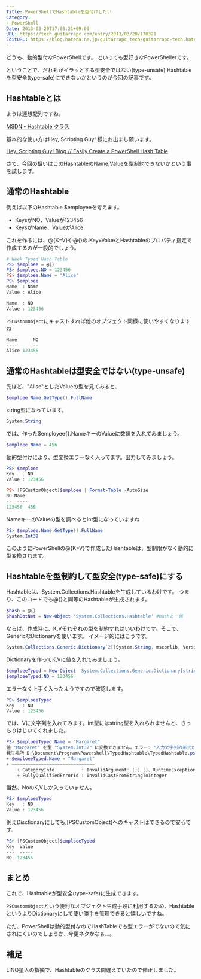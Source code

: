 ```yaml
---
Title: PowerShellでHashtableを型付けしたい
Category:
- PowerShell
Date: 2013-03-20T17:03:21+09:00
URL: https://tech.guitarrapc.com/entry/2013/03/20/170321
EditURL: https://blog.hatena.ne.jp/guitarrapc_tech/guitarrapc-tech.hatenablog.com/atom/entry/6802418398340423907
---
```



どうも、動的型付なPowerShellです。
といっても型好きなPowerShellerです。

ということで、だれもがイラッとする型安全ではない(type-unsafe) Hashtableを型安全(type-safe)にできないかというのが今回の記事です。


## Hashtableとは

ようは連想配列ですね。

[MSDN - Hashtable クラス](http://msdn.microsoft.com/ja-jp/library/system.collections.hashtable(v=vs.80).aspx)

基本的な使い方はHey, Scripting Guy! 様にお出まし願います。

[Hey, Scripting Guy! Blog // Easily Create a PowerShell Hash Table](http://blogs.technet.com/b/heyscriptingguy/archive/2011/10/15/automatically-create-a-powershell-hash-table-10-15-11.aspx)

さて、今回の狙いはこのHashtableのName.Valueを型制約できないかという事を試します。

## 通常のHashtable

例えば以下のHashtable $employeeを考えます。

* KeysがNO、Valueが123456
* KeysがName、ValueがAlice

これを作るには、@{K=V}や@{}の.Key=ValueとHashtableのプロパティ指定で作成するのが一般的でしょう。

```ps1
# Week Typed Hash Table
PS> $emploee = @{}
PS> $emploee.NO = 123456
PS> $emploee.Name = "Alice"
PS> $emploee
Name  : Name
Value : Alice

Name  : NO
Value : 123456
```

`PSCustomObject`にキャストすれば他のオブジェクト同様に使いやすくなりますね

```ps1
Name      NO
----      --
Alice 123456
```



## 通常のHashtableは型安全ではない(type-unsafe)

先ほど、"Alise"としたValueの型を見てみると、

```ps1
$emploee.Name.GetType().FullName
```

string型になっています。

```ps1
System.String
```

では、作った$employee{}.NameキーのValueに数値を入れてみましょう。

```ps1
$emploee.Name = 456
```


動的型付けにより、型変換エラーなく入ってます。出力してみましょう。

```ps1
PS> $emploee
Key   : NO
Value : 123456

PS> [PSCustomObject]$emploee | Format-Table -AutoSize
NO Name
--  ----
123456  456
```


NameキーのValueの型を調べるとint型になっていますね

```ps1
PS> $emploee.Name.GetType().FullName
System.Int32
```

このようにPowerShellの@{K=V}で作成したHashtableは、型制限がなく動的に型変換されます。

## Hashtableを型制約して型安全(type-safe)にする

Hashtableは、System.Collections.Hashtableを生成しているわけです。
つまり、このコードでも@{}と同等のHashtableが生成されます。

```ps1
$hash = @{}
$hashDotNet = New-Object 'System.Collections.Hashtable' #hashと一緒
```


ならば、作成時に、K,Vそれぞれの型を制約すればいいわけです。そこで、GenericなDictionaryを使います。
イメージ的にはこうです。

```ps1
System.Collections.Generic.Dictionary`2[[System.String, mscorlib, Version=4.0.0.0, Culture=neutral, PublicKeyToken=b77a5c561934e089],[System.Int32, mscorlib, Version=4.0.0.0, Culture=neutral, PublicKeyToken=b77a5c561934e089]]
```

Dictionaryを作ってK,Vに値を入れてみましょう。

```ps1
$emploeeTyped = New-Object 'System.Collections.Generic.Dictionary[string, int]'
$emploeeTyped.NO = 123456
```

エラーなく上手く入ったようですので確認します。

```ps1
PS> $emploeeTyped
Key   : NO
Value : 123456
```

では、Vに文字列を入れてみます。int型にはstring型を入れられませんと、きっちりはじいてくれました。

```ps1
PS> $emploeeTyped.Name = "Margaret"
値 "Margaret" を型 "System.Int32" に変換できません。エラー: "入力文字列の形式が正しくありません。"
発生場所 D:\Document\Program\Powershell\TypedHashtable\TypedHashtable.ps1:17 文字:1
+ $emploeeTyped.Name = "Margaret"
+ ~~~~~~~~~~~~~~~~~~~~~~~~~~~~~~~
	+ CategoryInfo          : InvalidArgument: (:) []、RuntimeException
	+ FullyQualifiedErrorId : InvalidCastFromStringToInteger
```


当然、NoのK,Vしか入っていません。

```ps1
PS> $emploeeTyped
Key   : NO
Value : 123456
```

例えDisctionaryにしても,[PSCustomObject]へのキャストはできるので安心です。

```ps1
PS> [PSCustomObject]$emploeeTyped
Key  Value
---  -----
NO  123456
```


## まとめ

これで、Hashtableが型安全(type-safe)に生成できます。

`PSCustomObject`という便利なオブジェクト生成手段に利用するため、HashtableというよりDictionaryにして使い勝手を管理できると嬉しいですね。

ただ、PowerShellは動的型付なのでHashTableでも型エラーがでないので気にされにくいのでしょうか…今更ネタかなぁ…。

## 補足

LINQ星人の指摘で、Hashtableのクラス間違えていたので修正しました。
